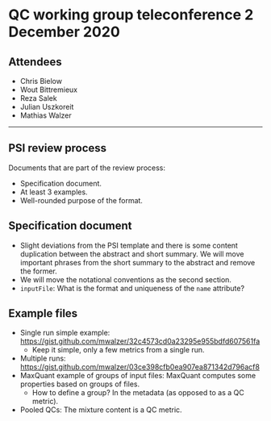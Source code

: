 # QC working group teleconference 2 December 2020

## Attendees

- Chris Bielow
- Wout Bittremieux
- Reza Salek
- Julian Uszkoreit
- Mathias Walzer

---

## PSI review process

Documents that are part of the review process:

- Specification document.
- At least 3 examples.
- Well-rounded purpose of the format.

## Specification document

- Slight deviations from the PSI template and there is some content duplication between the abstract and short summary. We will move important phrases from the short summary to the abstract and remove the former.
- We will move the notational conventions as the second section.
- `inputFile`: What is the format and uniqueness of the `name` attribute?

## Example files

- Single run simple example: https://gist.github.com/mwalzer/32c4573cd0a23295e955bdfd607561fa
    - Keep it simple, only a few metrics from a single run.
- Multiple runs: https://gist.github.com/mwalzer/03ce398cfb0ea907ea871342d796acf8
- MaxQuant example of groups of input files: MaxQuant computes some properties based on groups of files.
    - How to define a group? In the metadata (as opposed to as a QC metric).
- Pooled QCs: The mixture content is a QC metric.
